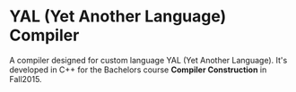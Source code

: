 # YAL (Yet Another Language) Compiler

A compiler designed for custom language YAL (Yet Another Language). It's developed in C++ for the Bachelors course **Compiler Construction** in Fall2015.
